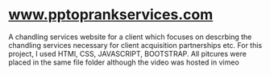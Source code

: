 # www.pptoprankservices.com
A chandling services website for a client which focuses on descrbing the chandling services necessary for client acquisition partnerships etc. For this project, I used HTMl, CSS, JAVASCRIPT, BOOTSTRAP. All pitcures were placed in the same file folder although the video was hosted in vimeo 
